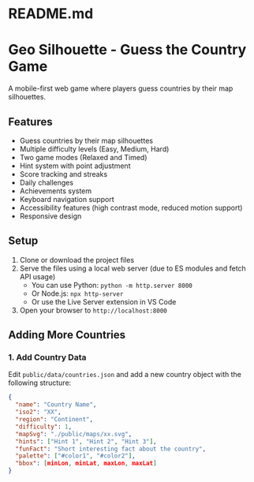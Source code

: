 # README.md

# Geo Silhouette - Guess the Country Game

A mobile-first web game where players guess countries by their map silhouettes.

## Features

- Guess countries by their map silhouettes
- Multiple difficulty levels (Easy, Medium, Hard)
- Two game modes (Relaxed and Timed)
- Hint system with point adjustment
- Score tracking and streaks
- Daily challenges
- Achievements system
- Keyboard navigation support
- Accessibility features (high contrast mode, reduced motion support)
- Responsive design

## Setup

1. Clone or download the project files
2. Serve the files using a local web server (due to ES modules and fetch API usage)
   - You can use Python: `python -m http.server 8000`
   - Or Node.js: `npx http-server`
   - Or use the Live Server extension in VS Code
3. Open your browser to `http://localhost:8000`

## Adding More Countries

### 1. Add Country Data

Edit `public/data/countries.json` and add a new country object with the following structure:

```json
{
  "name": "Country Name",
  "iso2": "XX",
  "region": "Continent",
  "difficulty": 1,
  "mapSvg": "./public/maps/xx.svg",
  "hints": ["Hint 1", "Hint 2", "Hint 3"],
  "funFact": "Short interesting fact about the country",
  "palette": ["#color1", "#color2"],
  "bbox": [minLon, minLat, maxLon, maxLat]
}